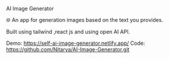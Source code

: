 AI Image Generator

🌐 An app for generation images based on the text you provides.

Built using tailwind ,react js and using open AI API.

Demo: https://self-ai-image-generator.netlify.app/
Code: https://github.com/Nitarya/AI-Image-Generator.git
